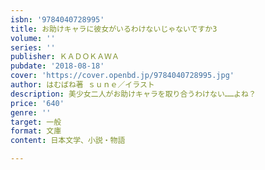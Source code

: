 ```yaml
---
isbn: '9784040728995'
title: お助けキャラに彼女がいるわけないじゃないですか3
volume: ''
series: ''
publisher: ＫＡＤＯＫＡＷＡ
pubdate: '2018-08-18'
cover: 'https://cover.openbd.jp/9784040728995.jpg'
author: はむばね著 ｓｕｎｅ／イラスト
description: 美少女二人がお助けキャラを取り合うわけない……よね？
price: '640'
genre: ''
target: 一般
format: 文庫
content: 日本文学、小説・物語

---
```

